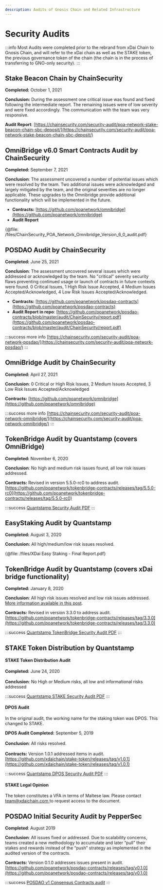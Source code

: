 ```yaml
---
description: Audits of Gnosis Chain and Related Infrastructure
---
```


# Security Audits

:::info
Most Audits were completed prior to the rebrand from xDai Chain to Gnosis Chain, and will refer to the xDai chain as well as the STAKE token, the previous governance token of the chain (the chain is in the process of transferring to GNO-only security).
:::

## Stake Beacon Chain by ChainSecurity <a href="#omnibridge-audit-by-chainsecurity" id="omnibridge-audit-by-chainsecurity"></a>

**Completed:** October 1, 2021

**Conclusion:** During the assessment one critical issue was found and fixed following the intermediate report. The remaining issues were of low severity and were fixed accordingly. The communication with the team was very responsive.

**Audit Report**: [https://chainsecurity.com/security-audit/poa-network-stake-beacon-chain-sbc-deposit/](https://chainsecurity.com/security-audit/poa-network-stake-beacon-chain-sbc-deposit/)

## OmniBridge v6.0 Smart Contracts Audit by ChainSecurity <a href="#omnibridge-audit-by-chainsecurity" id="omnibridge-audit-by-chainsecurity"></a>

**Completed:** September 7, 2021

**Conclusion**: The assessment uncovered a number of potential issues which were resolved by the team. Two additional issues were acknowledged and largely mitigated by the team, and the original severities are no longer applicable. These upgrades to the Omnibridge provide additional functionality which will be implemented in the future.

* **Contracts:** [https://github.com/poanetwork/omnibridge](https://github.com/poanetwork/omnibridge)
* **Audit Report**

{@file: /files/ChainSecurity_POA_Network_Omnibridge_Version_6_0_audit.pdf}

## POSDAO Audit by ChainSecurity <a href="#omnibridge-audit-by-chainsecurity" id="omnibridge-audit-by-chainsecurity"></a>

**Completed:** June 25, 2021

**Conclusion**: The assessment uncovered several issues which were addressed or acknowledged by the team. No "critical" severity security flaws preventing continued usage or launch of contracts in future contexts were found. 0 Critical Issues, 1 High Risk Issue Accepted, 4 Medium Issues Accepted/Acknowledged, 4 Low Risk Issues Accepted/Acknowledged.

* **Contracts:** [https://github.com/poanetwork/posdao-contracts](https://github.com/poanetwork/posdao-contracts)
* **Audit Report in repo**: [https://github.com/poanetwork/posdao-contracts/blob/master/audit/ChainSecurity/report.pdf](https://github.com/poanetwork/posdao-contracts/blob/master/audit/ChainSecurity/report.pdf)

:::success more info
[https://chainsecurity.com/security-audit/poa-network-posdao/](https://chainsecurity.com/security-audit/poa-network-posdao/)
:::

## OmniBridge Audit by ChainSecurity <a href="#omnibridge-audit-by-chainsecurity" id="omnibridge-audit-by-chainsecurity"></a>

**Completed:** April 27, 2021

**Conclusion**: 0 Critical or High Risk Issues, 2 Medium Issues Accepted, 3 Low Risk Issues Accepted/Acknowledged

**Contracts:** [https://github.com/poanetwork/omnibridge](https://github.com/poanetwork/omnibridge)​

:::success more info
[https://chainsecurity.com/security-audit/poa-network-omnibridge/](https://chainsecurity.com/security-audit/poa-network-omnibridge/)
:::

## TokenBridge Audit by Quantstamp (covers OmniBridge)

**Completed:** November 6, 2020

**Conclusion**: No high and medium risk issues found, all low risk issues addressed.

**Contracts:** Revised in version 5.5.0-rc0 to address audit. [https://github.com/poanetwork/tokenbridge-contracts/releases/tag/5.5.0-rc0](https://github.com/poanetwork/tokenbridge-contracts/releases/tag/5.5.0-rc0)

:::success [Quantstamp Security Audit PDF](https://github.com/poanetwork/tokenbridge/blob/master/audit/quantstamp/POA-Network-TokenBridge-contracts-5.4.1-security-assessment-report.pdf)
:::

## EasyStaking Audit by Quantstamp

**Completed:** August 3, 2020

**Conclusion:** All high/medium/low risk issues resolved.

{@file: /files/XDai Easy Staking - Final Report.pdf}

## TokenBridge Audit by Quantstamp (covers xDai bridge functionality)

**Completed:** January 8, 2020

**Conclusion**: All high risk issues resolved and low risk issues addressed. [More information available in this post](https://forum.poa.network/t/quantstamp-security-audit-for-tokenbridge-contracts-completed/3233).

**Contracts:** Revised in version 3.3.0 to address audit. [https://github.com/poanetwork/tokenbridge-contracts/releases/tag/3.3.0](https://github.com/poanetwork/tokenbridge-contracts/releases/tag/3.3.0)

:::success [Quantstamp TokenBridge Security Audit PDF](https://github.com/poanetwork/tokenbridge/blob/73d500210546e2959536dc569f1aec5752077225/audit/quantstamp/POA-Network-Token-bridge-security-assessment-report.pdf)
:::

## STAKE Token Distribution by Quantstamp

#### **STAKE Token Distribution Audit**

**Completed:** June 24, 2020\
\
**Conclusion**: No High or Medium risks, all low and informational risks addressed

:::success [Quantstamp STAKE Security Audit PDF](https://github.com/xdaichain/stake-token/blob/master/audit/Quantstamp/xDAI%20STAKE%20Token%20Distribution%20-%20Additional%20Report.pdf)
:::

#### **DPOS Audit**

In the original audit,  the working name for the staking token was DPOS. This changed to STAKE.

**DPOS Audit Completed:** September 5, 2019\
\
**Conclusion**: All risks resolved. \
\
**Contracts:** Version 1.0.1 addressed items in audit.\
[https://github.com/xdaichain/stake-token/releases/tag/v1.0.1](https://github.com/xdaichain/stake-token/releases/tag/v1.0.1)

:::success [Quantstamp DPOS Security Audit PDF](https://github.com/xdaichain/stake-token/blob/master/audit/Quantstamp/DPOS%20token-Audit%20Final%20Report.pdf)
:::

#### **STAKE Legal Opinion**

The token constitutes a VFA in terms of Maltese law. Please contact [team@xdaichain.com ](mailto:team@xdaichain.com)to request access to the document.

## POSDAO Initial Security Audit by PepperSec

**Completed**: August 2019

**Conclusion**: All issues fixed or addressed. Due to scalability concerns, teams created a new methodology to accumulate and later “pull” their stakes and rewards instead of the “push” strategy as implemented in the audited version of the contracts.

**Contracts:** Version 0.1.0 addresses issues present in audit. [https://github.com/poanetwork/posdao-contracts/releases/tag/v0.1.0](https://github.com/poanetwork/posdao-contracts/releases/tag/v0.1.0)

:::success [POSDAO v1 Consensus Contracts audit](https://forum.poa.network/t/security-audits-of-posdao-consensus-contracts/2921)
:::